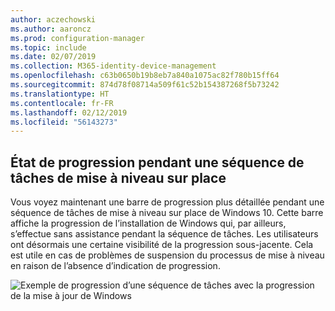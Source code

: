 ```yaml
---
author: aczechowski
ms.author: aaroncz
ms.prod: configuration-manager
ms.topic: include
ms.date: 02/07/2019
ms.collection: M365-identity-device-management
ms.openlocfilehash: c63b0650b19b8eb7a840a1075ac82f780b15ff64
ms.sourcegitcommit: 874d78f08714a509f61c52b154387268f5b73242
ms.translationtype: HT
ms.contentlocale: fr-FR
ms.lasthandoff: 02/12/2019
ms.locfileid: "56143273"
---
```

## <a name="bkmk_ipu"></a> État de progression pendant une séquence de tâches de mise à niveau sur place
<!--3747129-->

Vous voyez maintenant une barre de progression plus détaillée pendant une séquence de tâches de mise à niveau sur place de Windows 10. Cette barre affiche la progression de l’installation de Windows qui, par ailleurs, s’effectue sans assistance pendant la séquence de tâches. Les utilisateurs ont désormais une certaine visibilité de la progression sous-jacente. Cela est utile en cas de problèmes de suspension du processus de mise à niveau en raison de l’absence d’indication de progression.  

![Exemple de progression d’une séquence de tâches avec la progression de la mise à jour de Windows](../../media/3747129-installation-progress.png)

